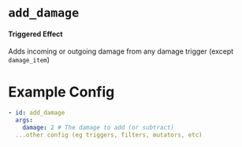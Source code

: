 # `add_damage`
#### Triggered Effect

Adds incoming or outgoing damage from any damage trigger (except `damage_item`)

# Example Config
```yaml
- id: add_damage
  args:
    damage: 2 # The damage to add (or subtract)
  ...other config (eg triggers, filters, mutators, etc)
```
